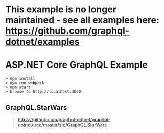 # This example is no longer maintained - see all examples here: https://github.com/graphql-dotnet/examples

# ASP.NET Core GraphQL Example

```
> npm install
> npm run webpack
> npm start
> browse to http://localhost:3000
```

## GraphQL.StarWars

> https://github.com/graphql-dotnet/graphql-dotnet/tree/master/src/GraphQL.StarWars
